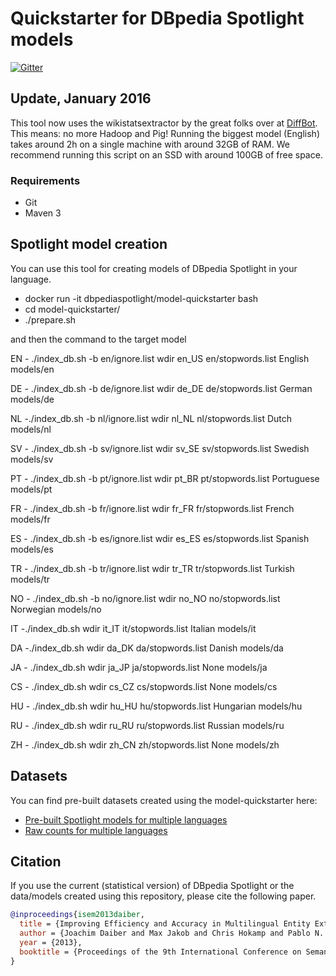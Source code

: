Quickstarter for DBpedia Spotlight models
===================================================

[![Gitter](https://badges.gitter.im/dbpedia-spotlight/model-quickstarter.svg)](https://gitter.im/dbpedia-spotlight/model-quickstarter?utm_source=badge&utm_medium=badge&utm_campaign=pr-badge)

## Update, January 2016

This tool now uses the wikistatsextractor by the great folks over at [DiffBot](https://www.diffbot.com/). This means: no more Hadoop and Pig! Running the biggest model (English) takes around 2h on a single machine with around 32GB of RAM. We recommend running this script on an SSD with around 100GB of free space.

### Requirements

- Git
- Maven 3

## Spotlight model creation

You can use this tool for creating models of DBpedia Spotlight in your language.


* docker run -it dbpediaspotlight/model-quickstarter bash
* cd model-quickstarter/
* ./prepare.sh

and then the command to the target model

EN - ./index_db.sh -b en/ignore.list wdir en_US en/stopwords.list English models/en

DE - ./index_db.sh -b de/ignore.list wdir de_DE de/stopwords.list German models/de

NL -./index_db.sh -b nl/ignore.list wdir nl_NL nl/stopwords.list Dutch models/nl

SV - ./index_db.sh -b sv/ignore.list wdir sv_SE sv/stopwords.list Swedish models/sv

PT - ./index_db.sh -b pt/ignore.list wdir pt_BR pt/stopwords.list Portuguese models/pt

FR - ./index_db.sh -b fr/ignore.list wdir fr_FR fr/stopwords.list French models/fr

ES - ./index_db.sh -b es/ignore.list wdir es_ES es/stopwords.list Spanish models/es

TR - ./index_db.sh -b tr/ignore.list wdir tr_TR tr/stopwords.list Turkish models/tr

NO - ./index_db.sh -b no/ignore.list wdir no_NO no/stopwords.list Norwegian models/no

IT -./index_db.sh wdir it_IT it/stopwords.list Italian models/it

DA -./index_db.sh wdir da_DK da/stopwords.list Danish models/da

JA - ./index_db.sh wdir ja_JP ja/stopwords.list None models/ja

CS - ./index_db.sh wdir cs_CZ cs/stopwords.list None models/cs

HU - ./index_db.sh wdir hu_HU hu/stopwords.list Hungarian models/hu

RU - ./index_db.sh wdir ru_RU ru/stopwords.list Russian models/ru

ZH - ./index_db.sh wdir zh_CN zh/stopwords.list None models/zh


## Datasets

You can find pre-built datasets created using the model-quickstarter here:

- [Pre-built Spotlight models for multiple languages](http://www.dbpedia-spotlight.com/latest_models/)
- [Raw counts for multiple languages](http://www.dbpedia-spotlight.com/latest_data/)


## Citation

If you use the current (statistical version) of DBpedia Spotlight or the data/models created using this repository, please cite the following paper.

```bibtex
@inproceedings{isem2013daiber,
  title = {Improving Efficiency and Accuracy in Multilingual Entity Extraction},
  author = {Joachim Daiber and Max Jakob and Chris Hokamp and Pablo N. Mendes},
  year = {2013},
  booktitle = {Proceedings of the 9th International Conference on Semantic Systems (I-Semantics)}
}
```
